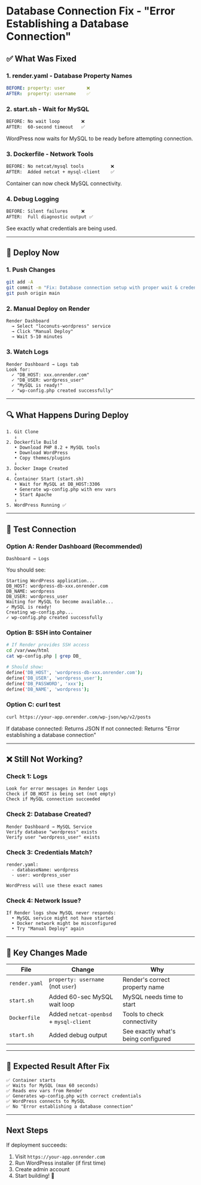 # Database Connection Fix - "Error Establishing a Database Connection"

## ✅ What Was Fixed

### 1. **render.yaml - Database Property Names**
```yaml
BEFORE: property: user        ❌
AFTER:  property: username    ✅
```

### 2. **start.sh - Wait for MySQL**
```bash
BEFORE: No wait loop        ❌
AFTER:  60-second timeout   ✅
```
WordPress now waits for MySQL to be ready before attempting connection.

### 3. **Dockerfile - Network Tools**
```dockerfile
BEFORE: No netcat/mysql tools          ❌
AFTER:  Added netcat + mysql-client    ✅
```
Container can now check MySQL connectivity.

### 4. **Debug Logging**
```bash
BEFORE: Silent failures     ❌
AFTER:  Full diagnostic output ✅
```
See exactly what credentials are being used.

---

## 🚀 Deploy Now

### 1. **Push Changes**
```bash
git add -A
git commit -m "Fix: Database connection setup with proper wait & credentials"
git push origin main
```

### 2. **Manual Deploy on Render**
```
Render Dashboard
  → Select "loconuts-wordpress" service
  → Click "Manual Deploy"
  → Wait 5-10 minutes
```

### 3. **Watch Logs**
```
Render Dashboard → Logs tab
Look for:
  ✓ "DB_HOST: xxx.onrender.com"
  ✓ "DB_USER: wordpress_user"
  ✓ "MySQL is ready!"
  ✓ "wp-config.php created successfully"
```

---

## 🔍 What Happens During Deploy

```
1. Git Clone
   ↓
2. Dockerfile Build
   • Download PHP 8.2 + MySQL tools
   • Download WordPress
   • Copy themes/plugins
   ↓
3. Docker Image Created
   ↓
4. Container Start (start.sh)
   • Wait for MySQL at DB_HOST:3306
   • Generate wp-config.php with env vars
   • Start Apache
   ↓
5. WordPress Running ✅
```

---

## 🧪 Test Connection

### Option A: Render Dashboard (Recommended)
```
Dashboard → Logs
```
You should see:
```
Starting WordPress application...
DB_HOST: wordpress-db-xxx.onrender.com
DB_NAME: wordpress
DB_USER: wordpress_user
Waiting for MySQL to become available...
✓ MySQL is ready!
Creating wp-config.php...
✓ wp-config.php created successfully
```

### Option B: SSH into Container
```bash
# If Render provides SSH access
cd /var/www/html
cat wp-config.php | grep DB_

# Should show:
define('DB_HOST', 'wordpress-db-xxx.onrender.com');
define('DB_USER', 'wordpress_user');
define('DB_PASSWORD', 'xxx');
define('DB_NAME', 'wordpress');
```

### Option C: curl test
```bash
curl https://your-app.onrender.com/wp-json/wp/v2/posts
```

If database connected: Returns JSON
If not connected: Returns "Error establishing a database connection"

---

## ❌ Still Not Working?

### Check 1: Logs
```
Look for error messages in Render Logs
Check if DB_HOST is being set (not empty)
Check if MySQL connection succeeded
```

### Check 2: Database Created?
```
Render Dashboard → MySQL Service
Verify database "wordpress" exists
Verify user "wordpress_user" exists
```

### Check 3: Credentials Match?
```
render.yaml:
  - databaseName: wordpress
  - user: wordpress_user

WordPress will use these exact names
```

### Check 4: Network Issue?
```
If Render logs show MySQL never responds:
  • MySQL service might not have started
  • Docker network might be misconfigured
  • Try "Manual Deploy" again
```

---

## 📝 Key Changes Made

| File | Change | Why |
|------|--------|-----|
| `render.yaml` | `property: username` (not `user`) | Render's correct property name |
| `start.sh` | Added 60-sec MySQL wait loop | MySQL needs time to start |
| `Dockerfile` | Added `netcat-openbsd` + `mysql-client` | Tools to check connectivity |
| `start.sh` | Added debug output | See exactly what's being configured |

---

## 🎯 Expected Result After Fix

```
✅ Container starts
✅ Waits for MySQL (max 60 seconds)
✅ Reads env vars from Render
✅ Generates wp-config.php with correct credentials
✅ WordPress connects to MySQL
✅ No "Error establishing a database connection"
```

---

## Next Steps

If deployment succeeds:
1. Visit `https://your-app.onrender.com`
2. Run WordPress installer (if first time)
3. Create admin account
4. Start building! 🎉